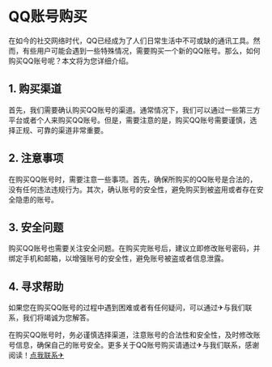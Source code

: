 # QQ账号购买

在如今的社交网络时代，QQ已经成为了人们日常生活中不可或缺的通讯工具。然而，有些用户可能会遇到一些特殊情况，需要购买一个新的QQ账号。那么，如何购买QQ账号呢？本文将为您详细介绍。

## 1. 购买渠道

首先，我们需要确认购买QQ账号的渠道。通常情况下，我们可以通过一些第三方平台或者个人来购买QQ账号。但是，需要注意的是，购买QQ账号需要谨慎，选择正规、可靠的渠道非常重要。

## 2. 注意事项

在购买QQ账号时，需要注意一些事项。首先，确保所购买的QQ账号是合法的，没有任何违法违规行为。其次，确认账号的安全性，避免购买到被盗用或者存在安全隐患的账号。

## 3. 安全问题

购买QQ账号也需要关注安全问题。在购买完账号后，建议立即修改账号密码，并绑定手机和邮箱，以增强账号的安全性，避免账号被盗或者信息泄露。

## 4. 寻求帮助

如果您在购买QQ账号的过程中遇到困难或者有任何疑问，可以通过✈与我们联系，我们将竭诚为您解答。

在购买QQ账号时，务必谨慎选择渠道，注意账号的合法性和安全性，及时修改账号信息，确保自己的账号安全。更多关于QQ账号购买请通过✈与我们联系，感谢阅读！[点我联系✈](https://bbs.G208.com)